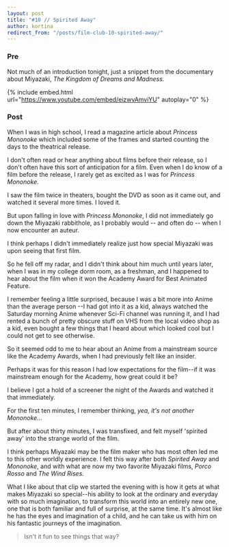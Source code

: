 ```yaml
---
layout: post
title: "#10 // Spirited Away"
author: kortina
redirect_from: "/posts/film-club-10-spirited-away/"
---
```


### Pre

Not much of an introduction tonight, just a snippet from the documentary
about Miyazaki, *The Kingdom of Dreams and Madness.*

{% include embed.html url="https://www.youtube.com/embed/eizwvAmviYU" autoplay="0" %}


### Post

When I was in high school, I read a magazine article about *Princess Mononoke* which included some of the frames and started counting the days to the theatrical release.

I don't often read or hear anything about films before their release, so I don't often have this sort of anticipation for a film.
Even when I do know of a film before the release, I rarely get as excited as I was for *Princess Mononoke*.

I saw the film twice in theaters, bought the DVD as soon as it came out, and watched it several more times.
I loved it.

But upon falling in love with *Princess Mononoke*, I did not immediately go down the Miyazaki rabbithole, as I probably would -- and often do -- when I now encounter an auteur.

I think perhaps I didn't immediately realize just how special Miyazaki was upon seeing that first film.

So he fell off my radar, and I didn't think about him much until years later,
when I was in my college dorm room, as a freshman, and I happened to hear about the film when it won the Academy Award
for Best Animated Feature.

I remember feeling a little surprised, because I was a bit more into Anime than the average person
--I had got into it as a kid, always watched the Saturday morning Anime whenever Sci-Fi channel was running it,
and I had rented a bunch of pretty obscure stuff on VHS from the local video shop as a kid,
even bought a few things that I heard about which looked cool but I could not get to see otherwise.

So it seemed odd to me to hear about an Anime from a mainstream source like the Academy Awards,
when I had previously felt like an insider.

Perhaps it was for this reason I had low expectations for the film--if it was mainstream
enough for the Academy, how great could it be?

I believe I got a hold of a screener the night of the Awards and watched it that immediately.

For the first ten minutes, I remember thinking, *yea, it's not another Mononoke...*

But after about thirty minutes, I was transfixed, and felt myself 'spirited away'
into the strange world of the film.

I think perhaps Miyazaki may be the film maker who has most often
led me to this other worldly experience. I felt this way after both *Spirited Away* and *Mononoke*, and with what are now my two favorite Miyazaki films,
*Porco Rosso* and *The Wind Rises.*

What I like about that clip we started the evening with is how
it gets at what makes Miyazaki so special--his ability to look
at the ordinary and everyday with so much imagination,
to transform this world into an entirely new one,
one that is both familiar and full of surprise,
at the same time. It's almost like he has the eyes
and imagination of a child, and he can take us with
him on his fantastic journeys of the imagination.

> Isn't it fun to see things that way?

